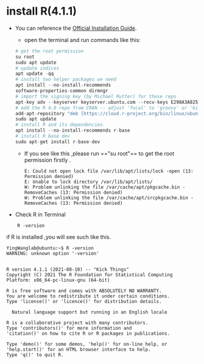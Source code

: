 
# install R(4.1.1)
 
- You can reference  the [Official Installation Guide](https://cran.r-project.org/bin/linux/ubuntu/).
	- open the terminal  and run commands like this:

	```r
	# get the root permission
	su root 
	sudo apt update
	# update indices
	apt update -qq
	# install two helper packages we need
	apt install --no-install-recommends
	software-properties-common dirmngr
	# import the signing key (by Michael Rutter) for these repo
	apt-key adv --keyserver keyserver.ubuntu.com --recv-keys E298A3A825C0D65DFD57CBB651716619E084DAB9
	# add the R 4.0 repo from CRAN -- adjust 'focal' to 'groovy' or 'bionic' as needed
	add-apt-repository "deb [https://cloud.r-project.org/bin/linux/ubuntu](https://cloud.r-project.org/bin/linux/ubuntu) $(lsb_release -cs)-cran40/"
	sudo apt update
	# install R and its dependencies.
	apt install --no-install-recommends r-base
	# install R base dev
	sudo apt-get install r-base-dev
	```
	- If you see like this ,please run =="su root"== to get the root permission firstly .
		```shell
		E: Could not open lock file /var/lib/apt/lists/lock -open (13: Permission denied)
		E: Unable to lock directory /var/lib/apt/lists/
		W: Problem unlinking the file /var/cache/apt/pkgcache.bin - RemoveCaches (13: Permission denied)
		W: Problem unlinking the file /var/cache/apt/srcpkgcache.bin - RemoveCaches (13: Permission denied)
		```
- Check R in Terminal
```shell
	R -version
```
if  R is installed ,you will see such like this.
```shell
YingWanglab@ubuntu:~$ R -version
WARNING: unknown option '-version'


R version 4.1.1 (2021-08-10) -- "Kick Things"
Copyright (C) 2021 The R Foundation for Statistical Computing
Platform: x86_64-pc-linux-gnu (64-bit)

R is free software and comes with ABSOLUTELY NO WARRANTY.
You are welcome to redistribute it under certain conditions.
Type 'license()' or 'licence()' for distribution details.

  Natural language support but running in an English locale

R is a collaborative project with many contributors.
Type 'contributors()' for more information and
'citation()' on how to cite R or R packages in publications.

Type 'demo()' for some demos, 'help()' for on-line help, or
'help.start()' for an HTML browser interface to help.
Type 'q()' to quit R.

```

		
